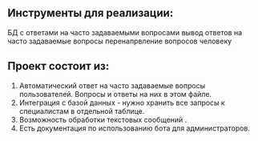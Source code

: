 ## Инструменты для реализации:
БД с ответами на часто задаваемыми вопросами
вывод ответов на часто задаваемые вопросы
перенапрвление вопросов человеку

## Проект состоит из:
1. Автоматический ответ на часто задаваемые вопросы пользователей. Вопросы и ответы на них в этом файле.
2. Интеграция с базой данных - нужно хранить все запросы к специалистам в отдельной таблице.
3. Возможность обработки текстовых сообщений .
5. Есть документация по использованию бота для администраторов.
